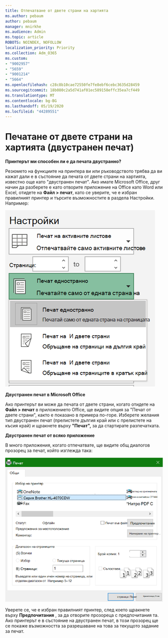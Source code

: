 ```yaml
---
title: Отпечатване от двете страни на хартията
ms.author: pebaum
author: pebaum
manager: mnirkhe
ms.audience: Admin
ms.topic: article
ROBOTS: NOINDEX, NOFOLLOW
localization_priority: Priority
ms.collection: Adm_O365
ms.custom:
- "9002957"
- "5659"
- "9001214"
- "5664"
ms.openlocfilehash: c28c8b10cae72550fe7fe8ebf6cebc3635d28459
ms.sourcegitcommit: 18b080c2a5d741af01ec589158effc35ea7cf449
ms.translationtype: MT
ms.contentlocale: bg-BG
ms.lasthandoff: 05/19/2020
ms.locfileid: "44289551"
---
```

# <a name="printing-on-both-sides-of-paper-duplex-printing"></a>Печатане от двете страни на хартията (двустранен печат)

**Принтерът ми способен ли е да печата двустранно?**

Резюмето на функциите на принтера ви или ръководството трябва да ви кажат дали е в състояние да печата от двете страни на хартията, известно още като "двустранен печат". Ако имате Microsoft Office, друг начин да разберете е като отворите приложение на Office като Word или Excel, отидете на **Файл > печат**, като се уверите, че е избран правилният принтер и търсите възможностите в раздела Настройки. Например: 

![Настройки на принтера](media/print-settings.png)

**Двустранен печат в Microsoft Office**

Ако принтерът ви може да печата от двете страни, когато отидете на **Файл > печат** в приложението Office, ще видите опция за "Печат от двете страни", както е показано в примера по-горе.  Изберете желания тип двустранен печат (прелистете дългия край или с прелистете на късия край) и щракнете върху **"Печат",** за да стартирате разпечатката.

**Двустранен печат от всяко приложение**

В много приложения, когато отпечатвате, ще видите общ диалогов прозорец за печат, който изглежда така: 

![Диалогов прозорец за печат](media/print-dialog.png)

Уверете се, че е избран правилният принтер, след което щракнете върху **Предпочитания** , за да отворите прозореца с предпочитания та. Ако принтерът е в състояние на двустранен печат, в този прозорец ще се покаже възможността за разрешаване на това за текущото задание за печат.

